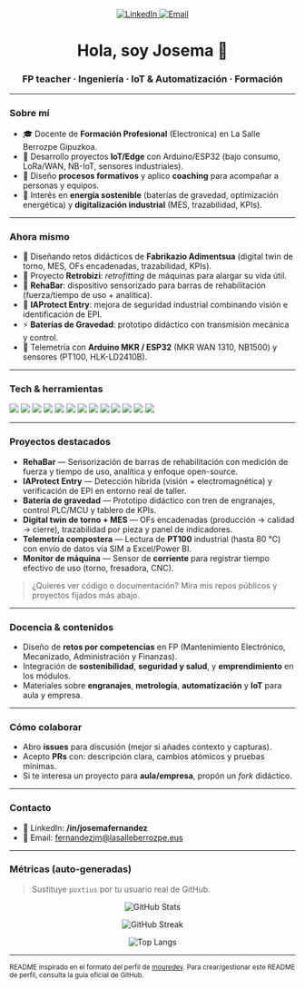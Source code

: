 <!-- Banner / Hero -->
<p align="center">
  <a href="https://www.linkedin.com/in/josemafernandez/" target="_blank">
    <img src="https://img.shields.io/badge/LinkedIn-Josema%20Fern%C3%A1ndez-0A66C2?style=for-the-badge&logo=linkedin" alt="LinkedIn"/>
  </a>
  <a href="mailto:fernandezjm@lasalleberrozpe.eus" target="_blank">
    <img src="https://img.shields.io/badge/Email-Contacto-EA4335?style=for-the-badge&logo=gmail&logoColor=white" alt="Email"/>
  </a>
</p>

<h1 align="center">Hola, soy Josema 👋</h1>
<h3 align="center">FP teacher · Ingeniería · IoT & Automatización · Formación </h3>

---

### Sobre mí

- 🎓 Docente de **Formación Profesional** (Electronica) en La Salle Berrozpe Gipuzkoa.  
- 🔧 Desarrollo proyectos **IoT/Edge** con Arduino/ESP32 (bajo consumo, LoRa/WAN, NB-IoT, sensores industriales).  
- 🧠 Diseño **procesos formativos** y aplico **coaching** para acompañar a personas y equipos.  
- 🌱 Interés en **energía sostenible** (baterías de gravedad, optimización energética) y **digitalización industrial** (MES, trazabilidad, KPIs).  

---

### Ahora mismo

- 🏫 Diseñando retos didácticos de **Fabrikazio Adimentsua** (digital twin de torno, MES, OFs encadenadas, trazabilidad, KPIs).  
- 🧰 Proyecto **Retrobizi**: _retrofitting_ de máquinas para alargar su vida útil.  
- 🧪 **RehaBar**: dispositivo sensorizado para barras de rehabilitación (fuerza/tiempo de uso + analítica).  
- 🧠 **IAProtect Entry**: mejora de seguridad industrial combinando visión e identificación de EPI.  
- ⚡ **Baterías de Gravedad**: prototipo didáctico con transmisión mecánica y control.  
- 📡 Telemetría con **Arduino MKR / ESP32** (MKR WAN 1310, NB1500) y sensores (PT100, HLK-LD2410B).

---

### Tech & herramientas

<p>
  <!-- Lenguajes -->
  <img src="https://img.shields.io/badge/C/C++-00599C?logo=cplusplus&logoColor=white" />
  <img src="https://img.shields.io/badge/Python-3776AB?logo=python&logoColor=white" />
  <img src="https://img.shields.io/badge/Arduino-00979D?logo=arduino&logoColor=white" />
  <img src="https://img.shields.io/badge/ESP32-000000?logo=espressif&logoColor=white" />
  <!-- HW/IoT -->
  <img src="https://img.shields.io/badge/LoRaWAN-1F2E3A?logo=thethingsnetwork&logoColor=white" />
  <img src="https://img.shields.io/badge/NB--IoT-6C3?logo=signal&logoColor=white" />
  <img src="https://img.shields.io/badge/I2C/SPI/UART-333?logo=protocols&logoColor=white" />
  <img src="https://img.shields.io/badge/Sensores-PT100%20%7C%20HDC1080%20%7C%20LD2410B-555" />
  <!-- QA/Metrología -->
  <img src="https://img.shields.io/badge/Metrolog%C3%ADa-PC--DMIS%20%7C%20Touch%20DMIS-444" />
  <!-- Datos / MS 365 -->
  <img src="https://img.shields.io/badge/Power%20BI-FFC107?logo=powerbi&logoColor=black" />
  <img src="https://img.shields.io/badge/Power%20Apps-742774?logo=powerapps&logoColor=white" />
  <img src="https://img.shields.io/badge/Power%20Automate-0066FF?logo=powerautomate&logoColor=white" />
  <img src="https://img.shields.io/badge/SharePoint-0078D4?logo=sharepoint&logoColor=white" />
</p>

---

### Proyectos destacados

- **RehaBar** — Sensorización de barras de rehabilitación con medición de fuerza y tiempo de uso, analítica y enfoque open-source.  
- **IAProtect Entry** — Detección híbrida (visión + electromagnética) y verificación de EPI en entorno real de taller.  
- **Batería de gravedad** — Prototipo didáctico con tren de engranajes, control PLC/MCU y tablero de KPIs.  
- **Digital twin de torno + MES** — OFs encadenadas (producción → calidad → cierre), trazabilidad por pieza y panel de indicadores.  
- **Telemetría compostera** — Lectura de **PT100** industrial (hasta 80 °C) con envío de datos vía SIM a Excel/Power BI.  
- **Monitor de máquina** — Sensor de **corriente** para registrar tiempo efectivo de uso (torno, fresadora, CNC).

> ¿Quieres ver código o documentación? Mira mis repos públicos y proyectos fijados más abajo.

---

### Docencia & contenidos

- Diseño de **retos por competencias** en FP (Mantenimiento Electrónico, Mecanizado, Administración y Finanzas).  
- Integración de **sostenibilidad**, **seguridad y salud**, y **emprendimiento** en los módulos.  
- Materiales sobre **engranajes**, **metrología**, **automatización** y **IoT** para aula y empresa.

---

### Cómo colaborar

- Abro **issues** para discusión (mejor si añades contexto y capturas).  
- Acepto **PRs** con: descripción clara, cambios atómicos y pruebas mínimas.  
- Si te interesa un proyecto para **aula/empresa**, propón un _fork_ didáctico.

---

### Contacto

- 💼 LinkedIn: **/in/josemafernandez**  
- 📧 Email: fernandezjm@lasalleberrozpe.eus  

---

### Métricas (auto-generadas)

> Sustituye `poxtius` por tu usuario real de GitHub.

<p align="center">
  <img src="https://github-readme-stats.vercel.app/api?username=YOUR_GITHUB_USERNAME&show_icons=true&hide_title=true" alt="GitHub Stats" />
</p>
<p align="center">
  <img src="https://github-readme-streak-stats.herokuapp.com/?user=YOUR_GITHUB_USERNAME" alt="GitHub Streak" />
</p>
<p align="center">
  <img src="https://github-readme-stats.vercel.app/api/top-langs/?username=YOUR_GITHUB_USERNAME&layout=compact" alt="Top Langs" />
</p>

---

<sub>README inspirado en el formato del perfil de <a href="https://github.com/mouredev">mouredev</a>. Para crear/gestionar este README de perfil, consulta la guía oficial de GitHub.</sub>
